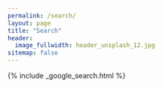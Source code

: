 ```yaml
---
permalink: /search/
layout: page
title: "Search"
header:
  image_fullwidth: header_unsplash_12.jpg
sitemap: false
---
```


{% include _google_search.html %}
